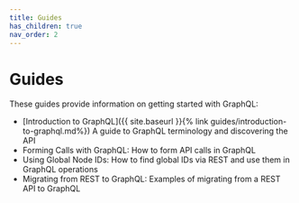 ```yaml
---
title: Guides
has_children: true
nav_order: 2
---
```


# Guides

These guides provide information on getting started with GraphQL:

- [Introduction to GraphQL]({{ site.baseurl }}{% link guides/introduction-to-graphql.md%}) A guide to GraphQL terminology and discovering the API
- Forming Calls with GraphQL: How to form API calls in GraphQL
- Using Global Node IDs: How to find global IDs via REST and use them in GraphQL operations
- Migrating from REST to GraphQL: Examples of migrating from a REST API to GraphQL

